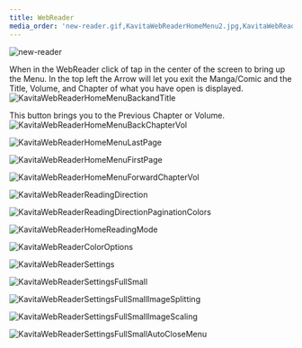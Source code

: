 ```yaml
---
title: WebReader
media_order: 'new-reader.gif,KavitaWebReaderHomeMenu2.jpg,KavitaWebReaderHomeMenuBackandTitle.jpg,KavitaWebReaderHomeMenuBackChapterVol.jpg,KavitaWebReaderHomeMenuLastPage.jpg,KavitaWebReaderHomeMenuForwardChapterVol.jpg,KavitaWebReaderHomeMenuFirstPage.jpg,KavitaWebReaderReadingDirection.jpg,KavitaWebReaderReadingDirectionPaginationColors.jpg,KavitaWebReaderHomeReadingMode.jpg,KavitaWebReaderColorOptions.jpg,KavitaWebReaderSettings.jpg,KavitaWebReaderSettingsFullSmall.jpg,KavitaWebReaderSettingsFullSmallImageSplitting.jpg,KavitaWebReaderSettingsFullSmallImageScaling.jpg,KavitaWebReaderSettingsFullSmallAutoCloseMenu.jpg'
---
```


![new-reader](new-reader.gif "new-reader")

When in the WebReader click of tap in the center of the screen to bring up the Menu. In the top left the Arrow will let you exit the Manga/Comic and the Title, Volume, and Chapter of what you have open is displayed.
![KavitaWebReaderHomeMenuBackandTitle](KavitaWebReaderHomeMenuBackandTitle.jpg "KavitaWebReaderHomeMenuBackandTitle")

This button brings you to the Previous Chapter or Volume.
![KavitaWebReaderHomeMenuBackChapterVol](KavitaWebReaderHomeMenuBackChapterVol.jpg "KavitaWebReaderHomeMenuBackChapterVol")

![KavitaWebReaderHomeMenuLastPage](KavitaWebReaderHomeMenuLastPage.jpg "KavitaWebReaderHomeMenuLastPage")

![KavitaWebReaderHomeMenuFirstPage](KavitaWebReaderHomeMenuFirstPage.jpg "KavitaWebReaderHomeMenuFirstPage")

![KavitaWebReaderHomeMenuForwardChapterVol](KavitaWebReaderHomeMenuForwardChapterVol.jpg "KavitaWebReaderHomeMenuForwardChapterVol")

![KavitaWebReaderReadingDirection](KavitaWebReaderReadingDirection.jpg "KavitaWebReaderReadingDirection")

![KavitaWebReaderReadingDirectionPaginationColors](KavitaWebReaderReadingDirectionPaginationColors.jpg "KavitaWebReaderReadingDirectionPaginationColors")

![KavitaWebReaderHomeReadingMode](KavitaWebReaderHomeReadingMode.jpg "KavitaWebReaderHomeReadingMode")

![KavitaWebReaderColorOptions](KavitaWebReaderColorOptions.jpg "KavitaWebReaderColorOptions")

![KavitaWebReaderSettings](KavitaWebReaderSettings.jpg "KavitaWebReaderSettings")

![KavitaWebReaderSettingsFullSmall](KavitaWebReaderSettingsFullSmall.jpg "KavitaWebReaderSettingsFullSmall")

![KavitaWebReaderSettingsFullSmallImageSplitting](KavitaWebReaderSettingsFullSmallImageSplitting.jpg "KavitaWebReaderSettingsFullSmallImageSplitting")

![KavitaWebReaderSettingsFullSmallImageScaling](KavitaWebReaderSettingsFullSmallImageScaling.jpg "KavitaWebReaderSettingsFullSmallImageScaling")

![KavitaWebReaderSettingsFullSmallAutoCloseMenu](KavitaWebReaderSettingsFullSmallAutoCloseMenu.jpg "KavitaWebReaderSettingsFullSmallAutoCloseMenu")